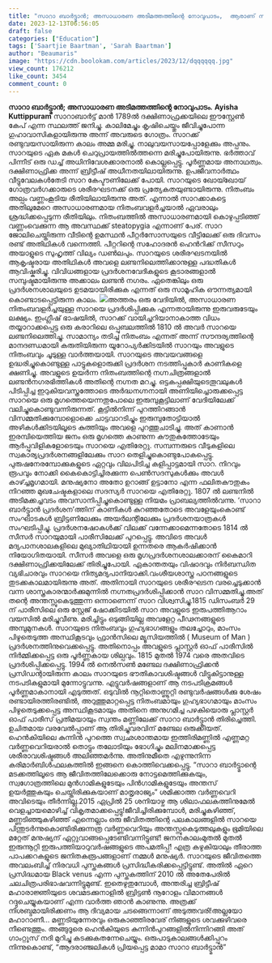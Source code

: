 ```yaml
---
title: "സാറാ ബാർട്ട്മാൻ; അസാധാരണ അടിമത്തത്തിന്റെ നോവുപാടം,  ആരാണ് സാറാ ബാര്‍ട്ട്‌മാൻ ?"
date: 2023-12-13T06:56:05
draft: false
categories: ["Education"]
tags: ['Saartjie Baartman', 'Sarah Baartman']
author: "Beaumaris"
image: "https://cdn.boolokam.com/articles/2023/12/dqqqqqq.jpg"
view_count: 176212
like_count: 3454
comment_count: 0
---
```


**സാറാ ബാർട്ട്മാൻ; അസാധാരണ അടിമത്തത്തിന്റെ നോവുപാടം.** **Ayisha Kuttippuram** സാറാബാർട്ട് മാൻ 1789ൽ ദക്ഷിണാഫ്രക്കയിലെ ഈസ്റ്റേൺ കേപ് എന്ന സ്ഥലത്ത് ജനിച്ചു. കാലിമേച്ചും കൃഷിചെയ്തും ജീവിച്ചുപോന്ന ഗുഹാവാസികളായിരുന്നു അന്ന് അവരുടെ ഗോത്രം. സാറക്ക് രണ്ടുവയസായിരുന്ന കാലം അമ്മ മരിച്ചു. നാലുവയസായപ്പോളേക്കും അപ്പനും. സാറയുടെ ഏക മകൾ ചെറുപ്രായത്തിൽത്തന്നെ മരിച്ചുപോയിരുന്നു. ഭർത്താവ് പിന്നീട് ഒരു ഡച്ച് അധിനിവേശക്കാരനാൽ കൊല്ലപ്പെട്ടു. പൂർണ്ണമായ അനാഥത്വം. ദക്ഷിണാഫ്രിക്ക അന്ന് ബ്രിട്ടീഷ് അധീനതയിലായിരുന്നു. ഉപജീവനാർത്ഥം വീട്ടുവേലകൾതേടി സാറ കേപ്ടൗണിലേക്ക് പോയി. സാറയുടെ ഖോയ്ഖോയ് ഗോത്രവർഗക്കാരുടെ ശരീരഘടനക്ക് ഒരു പ്രത്യേകതയുണ്ടായിരുന്നു. നിതംബം അല്പം വണ്ണംകൂടിയ രീതിയിലായിരുന്നു അത്. എന്നാൽ സാറക്കാകട്ടെ അതിലുമേറെ അസാധാരണമായ നിതംബവളർച്ചയാൽ ഏവരാലും ശ്രദ്ധിക്കപ്പെടുന്ന രീതിയിലും. നിതംബത്തിൽ അസാധാരണമായി കൊഴുപ്പടിഞ്ഞ് വണ്ണംവെക്കുന്ന ആ അവസ്ഥക്ക് steatopygia എന്നാണ് പേര്. സാറ ജോലിചെയ്തിരുന്ന വീടിന്റെ ഉമസ്ഥൻ പീറ്റർസോസയുടെ വീട്ടിലേക്ക് ഒരു ദിവസം രണ്ട് അതിഥികൾ വന്നെത്തി. പീറ്ററിന്റെ സഹോദരൻ ഹെൻറിക്ക് സീസറും അയാളുടെ സുഹൃത്ത് വില്യം ഡൺലപും. സാറയുടെ ശരീരഘടനയിൽ ആകൃഷ്ടരായ അതിഥികൾ അവളെ ലണ്ടനിലെത്തിക്കാനുള്ള പദ്ധതികൾ ആവിഷ്കരിച്ചു. വിവിധങ്ങളായ പ്രദർശനവേദികളുടെ കൂടാരങ്ങളാൽ സമ്പുഷ്ടമായിരുന്നു അക്കാലം ലണ്ടൻ നഗരം. ഏതെങ്കിലും ഒരു പ്രദർശനശാലയുടെ ഉടമയായിരിക്കുക എന്നത് ഒരു സാമൂഹിക ഔന്നത്യമായി കൊണ്ടാടപ്പെട്ടിരുന്ന കാലം. ![](https://cdn.boolokam.com/articles/2023/12/qddqqqq.jpg)അത്തരം ഒരു വേദിയിൽ, അസാധാരണ നിതംബവളർച്ചയുള്ള സാറയെ പ്രദർശിപ്പിക്കുക എന്നതായിരുന്നു ഇരുവരുടേയും ലക്ഷ്യം. ഇംഗ്ലീഷ് ഭാഷയിൽ, സാറക്ക് വായിച്ചറിയാനാകാത്ത വിധം തയ്യാറാക്കപ്പെട്ട ഒരു കരാറിലെ ഒപ്പുബലത്തിൽ 1810 ൽ അവർ സാറയെ ലണ്ടനിലെത്തിച്ചു. സാമാന്യം തടിച്ച നിതംബം എന്നത് അന്ന് സൗന്ദര്യത്തിന്റെ മാനദണ്ഡമായി കരുതിയിരുന്ന യൂറോപ്യർക്കിടയിൽ സാറയും അവളുടെ നിതംബവും ചൂടുള്ള വാർത്തയായി. സാറയുടെ അവയവങ്ങളെ ഉദ്ധരിച്ചുകൊണ്ടുള്ള പാട്ടുകളൊരുക്കി പ്രദർശന നടത്തിപ്പുകാർ കാണികളെ ക്ഷണിച്ചു. അവളുടെ ഉയർന്ന നിതംബത്തിന്റെ നഗ്നചിത്രങ്ങളാൽ ലണ്ടൻനഗരഭിത്തികൾ അതിന്റെ നഗ്നത മറച്ചു. ഒട്ടകപ്പക്ഷിയുടെതൂവലുകൾ പിടിപ്പിച്ച ഇറുകിയവസ്ത്രത്തോടെ അർദ്ധനഗ്നനായി അണിയിച്ചൊരുക്കപ്പെട്ട സാറയെ ഒരു മൃഗത്തെയെന്നതുപോലെ ഇരുമ്പുകൂട്ടിലാണ് വേദിയിലേക്ക് വലിച്ചുകൊണ്ടുവന്നിരുന്നത്. കൂട്ടിൽനിന്ന് പുറത്തിറങ്ങാൻ വിസമ്മതിക്കുമ്പോളൊക്കെ ചാട്ടവാറടിച്ചും ഇരുമ്പുതോട്ടിയാൽ അഴികൾക്കിടയിലൂടെ കുത്തിയും അവളെ പുറത്തുചാടിച്ചു. അത് കാണാൻ ഇരമ്പിയെത്തിയ ജനം ഒരു മൃഗത്തെ കാണുന്ന കൗതുകത്തോടേയും ആർപ്പുവിളികളോടെയും സാറയെ എതിരേറ്റു. സമ്പന്നരുടെ വീടുകളിലെ സ്വകാര്യപ്രദർശനങ്ങളിലേക്കും സാറ തെളിച്ചുകൊണ്ടുപോകപ്പെട്ടു. പുരുഷനേരമ്പോക്കുകളുടെ ഏറ്റവും വിലപിടിച്ച കളിപ്പാട്ടമായി സാറ. നിറവും രൂപവും നോക്കി കൈകൊട്ടിച്ചിരക്കുന്ന പെൺസദസുകൾക്കും അവൾ കാഴ്ച്ചമൃഗമായി. മനുഷ്യനോ അതോ ഉറാങ്ങ് ഉട്ടാനോ എന്ന ഫലിതകൗതുകം നിറഞ്ഞ മുഖചേഷ്ടകളാലെ സദസ്യർ സാറയെ എതിരേറ്റു. 1807 ൽ ലണ്ടനിൽ അടിമക്കച്ചവടം അവസാനിപ്പിച്ചുകൊണ്ടുള്ള നിയമം പ്രാബല്യത്തിൽവന്നു. ‘സാറാ ബാർട്ട്മാൻ പ്രദർശന’ത്തിന് കാണികൾ കുറഞ്ഞതോടെ അവളേയുംകൊണ്ട് സംഘാടകൾ ബ്രിട്ടണിലേക്കും അയർലന്റിലേക്കും പ്രദർശനയാത്രകൾ സംഘടിപ്പിച്ചു. പ്രദർശനഷോകൾക്ക് വിലക്ക് വന്നേക്കാമെന്നതോടെ 1814 ൽ സീസർ സാറയുമായി പാരീസിലേക്ക് പുറപ്പെട്ടു. അവിടെ അവൾ മദ്യപാനശാലകളിലെ മുഖ്യാതിഥിയായി ഉന്നതരെ ആകർഷിക്കാൻ നിയോഗിതയായി. സീസർ അവളെ ഒരു മൃഗപ്രദർശനശാലക്കാരന് കൈമാറി ദക്ഷിണാഫ്രിക്കയിലേക്ക് തിരിച്ചുപോയി. ഏകാന്തതയും വിഷാദവും നിർബന്ധിത വ്യഭിചാരവും സാറയെ നിത്യമദ്യപാനിയാക്കി.വംശീയശാസ്ത്ര പഠനങ്ങളുടെ തുടക്കകാലമായിരുന്നു അത്. അതിനായി സാറയുടെ ശരീരഘടന വരച്ചെടുക്കാൻ വന്ന ശാസ്ത്രകാരന്മാർക്കുമുന്നിൽ നഗ്നതപ്രദർശിപ്പിക്കാൻ സാറ വിസമ്മതിച്ചു.അത് തന്റെ അന്തസ്സുകെടുത്തുന്ന ഒന്നാണെന്ന് സാറ വിശ്വസിച്ചു.1815 ഡിസംബർ 29 ന് പാരീസിലെ ഒരു സ്റ്റേജ് ഷോക്കിടയിൽ സാറ അവളുടെ ഇരുപത്തിആറാം വയസിൽ മരിച്ചുവീണു. മരിച്ചിട്ടും ഒടുങ്ങിയില്ല അവളേറ്റ പീഢനങ്ങളുടെ അമ്പുമുനകൾ. സാറയുടെ നിതംബവും ഗുഹ്യഭാഗങ്ങളും തലച്ചോറും, മാംസം പിഴുതെടുത്ത അസ്ഥികൂടവും ഫ്രാൻസിലെ മ്യൂസിയത്തിൽ ( Museum of Man ) പ്രദർശനത്തിനുവെക്കപ്പെട്ടു. അതിനൊപ്പം അവളുടെ പ്ലാസ്റ്റർ ഓഫ് പാരീസിൽ നിർമ്മിക്കപ്പെട്ട ഒരു പൂർണ്ണകായ ശില്പവും. 1815 മുതൽ 1974 വരെ അതവിടെ പ്രദർശിപ്പിക്കപ്പെട്ടു. 1994 ൽ നെൽസൺ മണ്ടേല ദക്ഷിണാഫ്രിക്കൻ പ്രസിഡന്റായിരുന്ന കാലം സാറയുടെ ഭൗതികാവശിഷ്ടങ്ങൾ വിട്ടുകിട്ടാനുള്ള നടപടികളുമായി മുന്നോട്ടുവന്നു. എട്ടുവർഷങ്ങളാണ് ആ നടപടിക്രമങ്ങൾ പൂർണ്ണമാകാനായി എടുത്തത്. ഒടുവിൽ നൂറ്റിതൊണ്ണൂറ്റി രണ്ടുവർഷങ്ങൾക്കു ശേഷം രണ്ടായിരത്തിരണ്ടിൽ, അറുത്തുമാറ്റപ്പെട്ട നിതംബമായും ഗുഹ്യഭാഗമായും മാംസം പിഴുതെടുക്കപ്പെട്ട അസ്ഥികൂടമായും അതിനെ അനുഗമിച്ച പഴകിയൊരു പ്ലാസ്റ്റർ ഓഫ് പാരീസ് പ്രതിമയായും സ്വന്തം മണ്ണിലേക്ക് സാറാ ബാർട്ട്മാൻ തിരിച്ചെത്തി. ഉചിതമായ വരവേൽപ്പാണ് ആ തിരിച്ചുവരവിന് മണ്ടേല ഒരുക്കിയത്. ഹെൻകിയിലെ കുന്നിൻ പുറത്തെ സ്വഛശാന്തമായ ഇത്തിരിമണ്ണിൽ എണ്ണമറ്റ വർണ്ണവെറിയരാൽ തൊട്ടും തലോടിയും ഭോഗിച്ചും മലിനമാക്കപ്പെട്ട ശരീരാവശിഷ്ടങ്ങൾ അലിഞ്ഞമർന്നു. അതിനുമീതെ എഴുന്നുനിന്ന കരിമാർബിൾഫലകത്തിൽ ഇങ്ങനെ കൊത്തിവെക്കപ്പെട്ടു. “സാറാ ബാർട്ട്മാന്റെ മടക്കത്തിലൂടെ ആ ജീവിതത്തിലേക്കൊരു നോട്ടമെത്തിക്കുകയും, സ്വഗോത്രത്തിലെ മുൻഗാമികളുടേയും പിൻഗാമികളുടേയും അന്തസ് ഉയർത്തുകയും ചെയ്തിരിക്കുകയാണ് മാതൃരാജ്യം” ശമിക്കാത്ത വർണ്ണവെറി അവിടെയും തീർന്നില്ല.2015 ഏപ്രിൽ 25 ശനിയാഴ്ച ആ ശിലാഫലകത്തിനുമേൽ വെളച്ചായമൊഴിച്ച് വികൃതമാക്കപ്പെട്ടു!ജീവിച്ചിരിക്കുമ്പോൾ, മരിച്ചുകഴിഞ്ഞ്, മണ്ണടിഞ്ഞുകഴിഞ്ഞ് എന്നെല്ലാം ഒരു ജീവിതത്തിന്റെ പലകാലങ്ങളിൽ സാറയെ പിന്തുടർന്നുകൊണ്ടിരിക്കുന്നത്ര വർണ്ണവെറിയും അന്തസ്സുകെടുത്തലുകളും ഭൂമിയിലെ മറ്റേത് മനുഷ്യന് ഏറ്റുവാങ്ങപ്പെടേണ്ടിവന്നിട്ടുണ്ട്! ജനനകാലംമുതൽ മുതൽ ഇരുന്നൂറ്റി ഇരുപത്തിയാറുവർഷങ്ങളുടെ അപമതിപ്പ്! എത്ര കഴുകിയാലും തീരാത്ത പാപക്കറകളുടെ ജനിതകരൂപങ്ങളാണ് നമ്മൾ മനുഷ്യർ. സാറയുടെ ജീവിതത്തെ അവലംബിച്ച് നിരവധി പുസ്തകങ്ങൾ പ്രസിദ്ധീകരിക്കപ്പെട്ടിട്ടുണ്ട്. അതിൽ ഏറെ പ്രസിദ്ധമായ Black venus എന്ന പുസ്തകത്തിന് 2010 ൽ അതേപേരിൽ ചലചിത്രപരിഭാഷവന്നിട്ടുമുണ്ട്. ഇതെഴുതുമ്പോൾ, അന്തരിച്ച ബ്രിട്ടീഷ് മഹാരാജ്ഞിയുടെ ശവമടക്കുനാളിൽ ബ്രിട്ടൺ നൂറോളം വിമാനങ്ങൾ റദ്ദുചെയ്യുകയാണ് എന്ന വാർത്ത ഞാൻ കാണുന്നു. അത്രക്ക് നിശബ്ദമായിരിക്കണം ആ ദിവ്യമായ ചടങ്ങെന്നാണ് അടുത്തവരി!അല്ലയോ മഹാറാണീ… മണ്ണടിയുന്നേരവും ഒരുകാഞ്ഞിരവേര് നിങ്ങളുടെ ശവക്കുഴിവരെ നീണ്ടെത്തും. അങ്ങുദൂരെ ഹെൻകിയുടെ കുന്നിൻപുറങ്ങളിൽനിന്നിറങ്ങി അത് ഗാംറ്റൂസ് നദി മുറിച്ചു കടക്കുകതന്നേചെയ്യും. ഒരുപാടുകാലങ്ങൾക്കിപ്പുറം നിന്നുകൊണ്ട്, “ആദരാഞ്ജലികൾ പ്രിയപ്പെട്ട മാമാ സാറാ ബാർട്ട്മാൻ”
